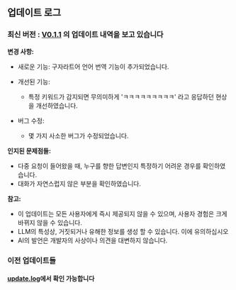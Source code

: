 ## 업데이트 로그

### 최신 버전 : [V0.1.1](./updates/0.1.0.md) 의 업데이트 내역을 보고 있습니다

**변경 사항:**

- 새로운 기능: 구자라트어 언어 번역 기능이 추가되었습니다.

- 개선된 기능:
  - 특정 키워드가 감지되면 무의미하게 'ㅋㅋㅋㅋㅋㅋㅋㅋㅋ' 라고 응답하던 현상을 개선하였습니다.
- 버그 수정:
  - 몇 가지 사소한 버그가 수정되었습니다.

**인지된 문제점들:**

- 다중 요청이 들어왔을 때, 누구를 향한 답변인지 특정하기 어려운 경우를 확인하였습니다.
- 대화가 자연스럽지 않은 부분을 확인하였습니다.

**참고:**

- 이 업데이트는 모든 사용자에게 즉시 제공되지 않을 수 있으며, 사용자 경험은 크게 바뀌지 않을 수 있습니다.
- LLM의 특성상, 거짓되거나 유해한 정보를 생성 할 수 있습니다. 이에 유의하십시오
- AI의 발언은 개발자의 사상이나 의견을 대변하지 않습니다.

### 이전 업데이트들

#### [update.log](./updates)에서 확인 가능합니다
